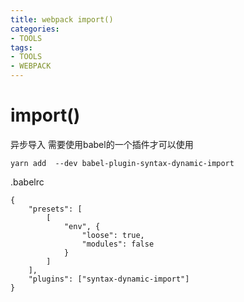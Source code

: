 ```yaml
---
title: webpack import()
categories: 
- TOOLS
tags:
- TOOLS
- WEBPACK
---
```



# import()
异步导入
需要使用babel的一个插件才可以使用
```
yarn add  --dev babel-plugin-syntax-dynamic-import

```
.babelrc
```
{
    "presets": [
        [
            "env", {
                "loose": true,
                "modules": false
            }
        ]
    ],
    "plugins": ["syntax-dynamic-import"]
}


```
